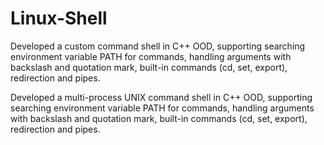 # Linux-Shell
Developed a custom command shell in C++ OOD, supporting searching environment variable PATH for commands, 
handling arguments with backslash and quotation mark, built-in commands (cd, set, export), redirection and pipes.

Developed a multi-process UNIX command shell in C++ OOD, supporting searching environment variable PATH for commands, 
handling arguments with backslash and quotation mark, built-in commands (cd, set, export), redirection and pipes.
